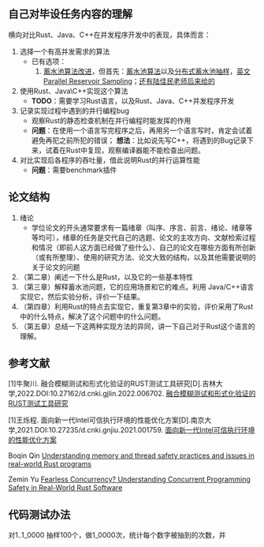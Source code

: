 ## 自己对毕设任务内容的理解

横向对比Rust、Java、C++在并发程序开发中的表现，具体而言：

1. 选择一个有高并发需求的算法
   - 已有选项：
       1. [蓄水池算法改进](https://rustmagazine.github.io/rust_magazine_2021/chapter_3/reservoir.html)，但首先：[蓄水池算法](https://blog.csdn.net/weixin_40548136/article/details/119033236)以及[分布式蓄水池抽样](https://wenku.baidu.com/view/a94519941937f111f18583d049649b6648d70907.html?_wkts_=1676462010606&bdQuery=%E5%88%86%E5%B8%83%E5%BC%8F%E8%93%84%E6%B0%B4%E6%B1%A0)，[英文Parallel Reservoir Sampling](https://ballsandbins.wordpress.com/2014/04/13/distributedparallel-reservoir-sampling/)；[还有陆佳民老师后来给的](https://www.cnblogs.com/snowInPluto/p/5996269.html)
2. 使用Rust、Java\C++实现这个算法
   - **TODO**：需要学习Rust语言，以及Rust、Java、C++并发程序开发
3. 记录实现过程中遇到的并行编程bug
   - 观察Rust的静态检查机制在并行编程时能发挥的作用
   - **问题**：在使用一个语言写完程序之后，再用另一个语言写时，肯定会试着避免再犯之前所犯的错误；
   **想法**：比如说先写C++，将遇到的Bug记录下来，试着在Rust中复现，观察编译器能不能检查出问题。
4. 对比实现后各程序的吞吐量，借此说明Rust的并行运算性能
   - **问题**：需要benchmark插件

## 论文结构

1.  绪论
     - 学位论文的开头通常要求有一篇绪章（叫序、序言、前言、绪论、绪章等等均可），绪章的任务是交代自己的选题、论文的主攻方向、文献检索过程和情况（即前人这方面已经做了些什么）、自己的论文在哪些方面有所创新（或有所整理）、使用的研究方法、论文大致的结构，以及其他需要说明的关于论文的问题
2. （第二章）阐述一下什么是Rust，以及它的一些基本特性
3. （第三章）解释蓄水池问题，它的应用场景和它的难点。利用 Java/C++语言实现它，然后实验分析，评价一下结果。
4. （第四章）利用Rust的特点去实现它，重复第3章中的实验，评价采用了Rust中的什么特点，解决了这个问题中的什么问题。
5. （第五章）总结一下这两种实现方法的异同，讲一下自己对于Rust这个语言的理解。

## 参考文献

[1]牛聚川. 融合模糊测试和形式化验证的RUST测试工具研究[D].吉林大学,2022.DOI:10.27162/d.cnki.gjlin.2022.006702.
[融合模糊测试和形式化验证的RUST测试工具研究](https://kns.cnki.net/kcms2/article/abstract?v=3uoqIhG8C475KOm_zrgu4lQARvep2SAkaWjBDt8_rTOnKA7PWSN5MAiGvsL0GgGX4AE5CZkfp7AR-d4jsipMR-AAOV4Xg1Ur&uniplatform=NZKPT&src=copy)

[1]王烁程. 面向新一代Intel可信执行环境的性能优化方案[D].南京大学,2021.DOI:10.27235/d.cnki.gnjiu.2021.001759.
[面向新一代Intel可信执行环境的性能优化方案](https://kns.cnki.net/kcms2/article/abstract?v=3uoqIhG8C475KOm_zrgu4lQARvep2SAkueNJRSNVX-zc5TVHKmDNkpyGYYlHfSz4tv0PUMN5VRrh0fvY7P2SCstNKWM2Jj30&uniplatform=NZKPT&src=copy)

Boqin Qin
[Understanding memory and thread safety practices and issues in real-world Rust programs](http://dl-acm-org-s.vpn.hhu.edu.cn:8118/doi/10.1145/3385412.3386036)

Zemin Yu
[Fearless Concurrency? Understanding Concurrent Programming Safety in Real-World Rust Software](http://schlr-cnki-net-s.vpn.hhu.edu.cn:8118/en/Detail/index/GARJ2019/DBLP35B70D2660E454024D4ED3640E071E9B)

## 代码测试办法

对1..1_0000 抽样100个，做1_0000次，统计每个数字被抽到的次数，并